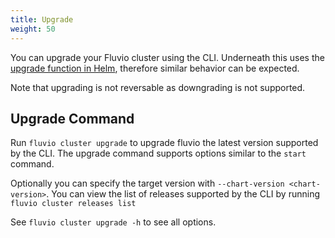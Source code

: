```yaml
---
title: Upgrade
weight: 50
---
```


You can upgrade your Fluvio cluster using the CLI. Underneath this uses the <a href="https://helm.sh/docs/helm/helm_upgrade/" target="_blank">upgrade function in Helm</a>, therefore similar behavior can be expected.

Note that upgrading is not reversable as downgrading is not supported.

## Upgrade Command

Run `fluvio cluster upgrade` to upgrade fluvio the latest version supported by the CLI. The upgrade command supports options similar to the `start` command.

Optionally you can specify the target version with `--chart-version <chart-version>`. You can view the list of releases supported by the CLI by running `fluvio cluster releases list`

See `fluvio cluster upgrade -h` to see all options.
